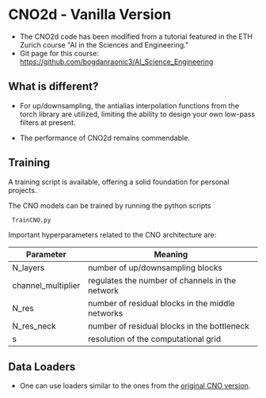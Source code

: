 
# CNO2d - Vanilla Version

- The CNO2d code has been modified from a tutorial featured in the ETH Zurich course "AI in the Sciences and Engineering."
- Git page for this course: https://github.com/bogdanraonic3/AI_Science_Engineering

## What is different?
- For up/downsampling, the antialias interpolation functions from the  torch library are utilized, limiting the ability to design your own low-pass filters at present.

- The performance of CNO2d remains commendable.

## Training

A training script is available, offering a solid foundation for personal projects.

The CNO models can be trained by running the python scripts

	 TrainCNO.py

Important hyperparameters related to the CNO architecture are:

| Parameter | Meaning |
| ------ | ------ |
| N_layers | number of up/downsampling blocks |
| channel_multiplier | regulates the number of channels in the network |
| N_res | number of residual blocks in the middle networks |
| N_res_neck |  number of residual blocks in the bottleneck |
| s |  resolution of the computational grid |

## Data Loaders

- One can use loaders similar to the ones from the [original CNO version](https://github.com/camlab-ethz/ConvolutionalNeuralOperator/tree/main/CNO2d_original_version).
